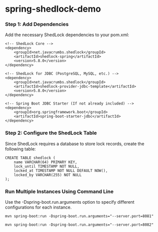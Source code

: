 # spring-shedlock-demo

### Step 1: Add Dependencies
Add the necessary ShedLock dependencies to your pom.xml:
```
<!-- ShedLock Core -->
<dependency>
    <groupId>net.javacrumbs.shedlock</groupId>
    <artifactId>shedlock-spring</artifactId>
    <version>5.8.0</version>
</dependency>

<!-- ShedLock for JDBC (PostgreSQL, MySQL, etc.) -->
<dependency>
    <groupId>net.javacrumbs.shedlock</groupId>
    <artifactId>shedlock-provider-jdbc-template</artifactId>
    <version>5.8.0</version>
</dependency>

<!-- Spring Boot JDBC Starter (If not already included) -->
<dependency>
    <groupId>org.springframework.boot</groupId>
    <artifactId>spring-boot-starter-jdbc</artifactId>
</dependency>
```

### Step 2: Configure the ShedLock Table
Since ShedLock requires a database to store lock records, create the following table:
```
CREATE TABLE shedlock (
    name VARCHAR(64) PRIMARY KEY,
    lock_until TIMESTAMP NOT NULL,
    locked_at TIMESTAMP NOT NULL DEFAULT NOW(),
    locked_by VARCHAR(255) NOT NULL
);
```
### Run Multiple Instances Using Command Line
Use the -Dspring-boot.run.arguments option to specify different configurations for each instance.
```
mvn spring-boot:run -Dspring-boot.run.arguments="--server.port=8081"
```
```
mvn spring-boot:run -Dspring-boot.run.arguments="--server.port=8082"
```

